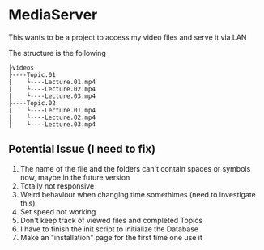 # MediaServer
This wants to be a project to access my video files and serve it via LAN

The structure is the following

```
├Videos
├----Topic.01
|    └----Lecture.01.mp4
|    └----Lecture.02.mp4
|    └----Lecture.03.mp4
├----Topic.02
|    └----Lecture.01.mp4
|    └----Lecture.02.mp4
|    └----Lecture.03.mp4
```


## Potential Issue (I need to fix)
1. The name of the file and the folders can't contain spaces or symbols now, maybe in the future version 
2. Totally not responsive
3. Weird behaviour when changing time somethimes (need to investigate this)
4. Set speed not working
5. Don't keep track of viewed files and completed Topics
6. I have to finish the init script to initialize the Database 
7. Make an "installation" page for the first time one use it



